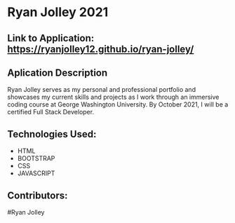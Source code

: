 # Ryan Jolley 2021

## Link to Application: https://ryanjolley12.github.io/ryan-jolley/

## Aplication Description
Ryan Jolley serves as my personal and professional portfolio and showcases my current skills and projects as I work through an immersive coding course at George Washington University. By October 2021, I will be a certified Full Stack Developer. 

## Technologies Used:

* HTML
* BOOTSTRAP
* CSS
* JAVASCRIPT

## Contributors:

#Ryan Jolley
